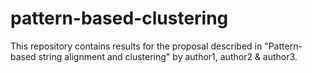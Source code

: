 # pattern-based-clustering
This repository contains results for the proposal described in "Pattern-based string alignment and clustering" by author1, author2 &amp; author3.  
